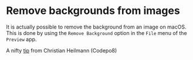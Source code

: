 # Remove backgrounds from images

It is actually possible to remove the background from an image on macOS. This is done by using the `Remove Background` option in the `File` menu of the `Preview` app.

A nifty [tip](https://dev.to/codepo8/macos-can-remove-backgrounds-from-images-9co) from Christian Heilmann (Codepo8)
